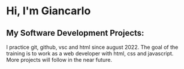 <h1>Hi, I'm Giancarlo

<h2> My Software Development Projects:</h2>
I practice git, github, vsc and html since august 2022.
The goal of the training is to work as a web developer with html, css and javascript.<br> 
More projects will follow in the near future.






